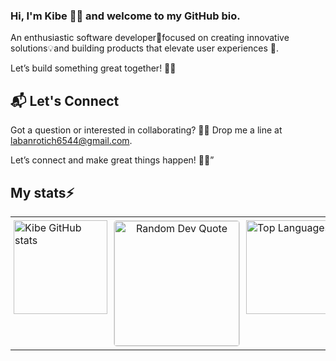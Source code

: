 ### Hi, I'm Kibe 👋🏾 and welcome to my GitHub bio.


An enthusiastic software developer🚀focused on creating innovative solutions💡and building products that elevate user experiences 🌟. 

Let’s build something great together! 🤝🏾

## 📬 Let's Connect
Got a question or interested in collaborating? 🤔✨ Drop me a line at  labanrotich6544@gmail.com.

Let’s connect and make great things happen! 📧🚀”

## My stats⚡ 

<div align="center">

<table style="width: 100%; max-width: 1200px; border-collapse: collapse;">
  <tr>
    <td style="width: 33%; padding: 5px; vertical-align: top;">
      <a href="https://github.com/laban254/github-readme-stats">
        <img src="https://github-readme-stats.vercel.app/api?username=laban254&show_icons=true&theme=react&bg_color=0D1117&color=5BCDEC&line=5BCDEC&point=FFFFFF&hide_border=true&repo=github-readme-stats" alt="Kibe GitHub stats" style="max-width: 100%; height: 150px; object-fit: cover;"/>
      </a>
    </td>
    <td style="width: 33%; padding: 5px; vertical-align: top; text-align: center;">
<!--       <h3 style="font-size: 18px; margin: 0; padding: 0;">✍️ Random Dev Quote</h3> -->
      <img src="https://quotes-github-readme.vercel.app/api?type=vetical&theme=radical" alt="Random Dev Quote" style="max-width: 100%; height: 200px; object-fit: cover; border: 1px solid #ddd; border-radius: 5px;"/>
    </td>
    <td style="width: 33%; padding: 5px; vertical-align: top;">
      <a href="https://github.com/anuraghazra/github-readme-stats">
        <img src="https://github-readme-stats.vercel.app/api/top-langs/?username=laban254&layout=compact&theme=vision-friendly-dark" alt="Top Languages" style="max-width: 100%; height: 150px; object-fit: cover;"/>
      </a>
    </td>
  </tr>
</table>

</div>






